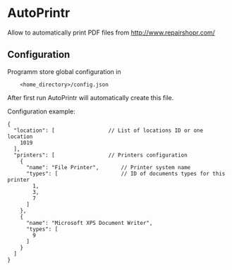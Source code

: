 # AutoPrintr

Allow to automatically print PDF files from http://www.repairshopr.com/

## Configuration

Programm store global configuration in 

```
    <home_directory>/config.json
```

After first run AutoPrintr will automatically create this file.

Configuration example:

```
{
  "location": [					// List of locations ID or one location
    1019
  ],
  "printers": [					// Printers configuration
    {
      "name": "File Printer",		// Printer system name
      "types": [					// ID of documents types for this printer
      	1,
      	3,
      	7
      ]				
    },
    {
      "name": "Microsoft XPS Document Writer",
      "types": [
        9
      ]
    }
  ]
}
```
